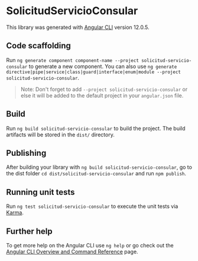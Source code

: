 # SolicitudServicioConsular

This library was generated with [Angular CLI](https://github.com/angular/angular-cli) version 12.0.5.

## Code scaffolding

Run `ng generate component component-name --project solicitud-servicio-consular` to generate a new component. You can also use `ng generate directive|pipe|service|class|guard|interface|enum|module --project solicitud-servicio-consular`.
> Note: Don't forget to add `--project solicitud-servicio-consular` or else it will be added to the default project in your `angular.json` file. 

## Build

Run `ng build solicitud-servicio-consular` to build the project. The build artifacts will be stored in the `dist/` directory.

## Publishing

After building your library with `ng build solicitud-servicio-consular`, go to the dist folder `cd dist/solicitud-servicio-consular` and run `npm publish`.

## Running unit tests

Run `ng test solicitud-servicio-consular` to execute the unit tests via [Karma](https://karma-runner.github.io).

## Further help

To get more help on the Angular CLI use `ng help` or go check out the [Angular CLI Overview and Command Reference](https://angular.io/cli) page.
